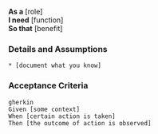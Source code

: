 **As a** [role]  
**I need** [function]  
**So that** [benefit]  
     
### Details and Assumptions
    * [document what you know]      
### Acceptance Criteria     
    gherkin 
    Given [some context]
    When [certain action is taken]
    Then [the outcome of action is observed]
